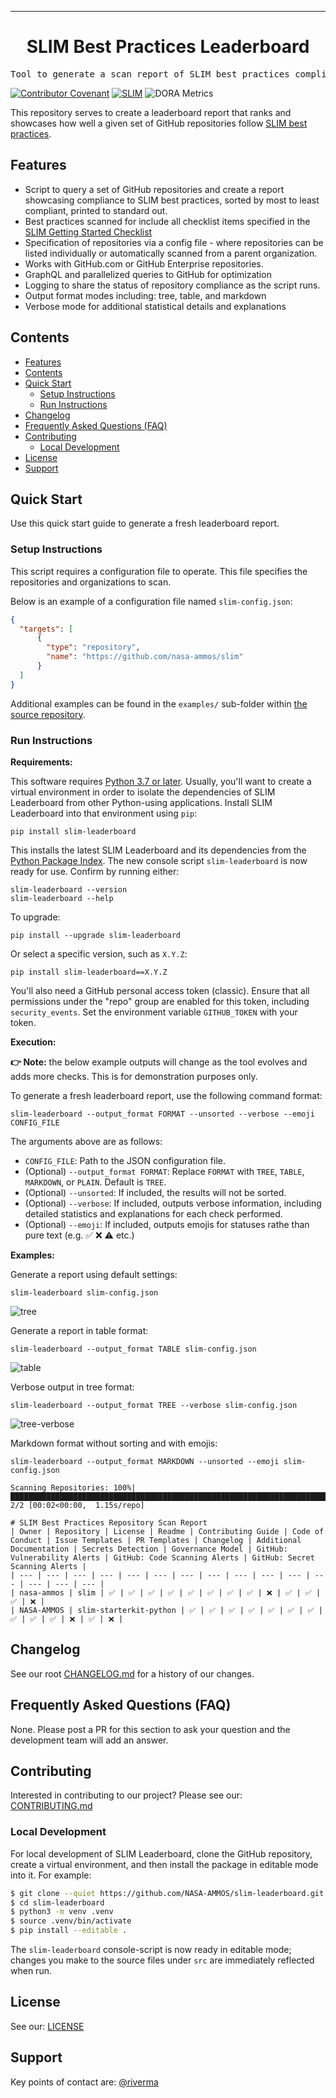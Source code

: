 <!-- Header block for project -->
<hr>

<div align="center">

<h1 align="center">SLIM Best Practices Leaderboard</h1>

</div>

<pre align="center">Tool to generate a scan report of SLIM best practices compliance.</pre>

<!-- Header block for project -->

[![Contributor Covenant](https://img.shields.io/badge/Contributor%20Covenant-2.1-4baaaa.svg)](code_of_conduct.md) [![SLIM](https://img.shields.io/badge/Best%20Practices%20from-SLIM-blue)](https://nasa-ammos.github.io/slim/) ![DORA Metrics](https://img.shields.io/endpoint?url=https://raw.githubusercontent.com/yunks128/slim-leaderboard/main/.github/badges/dora-metrics.json)

<!--
![Deployment Frequency](https://img.shields.io/endpoint?url=https://raw.githubusercontent.com/yunks128/slim-leaderboard/main/.github/badges/deployment-frequency.json) ![Lead Time](https://img.shields.io/endpoint?url=https://raw.githubusercontent.com/yunks128/slim-leaderboard/main/.github/badges/lead-time.json) ![Change Failure Rate](https://img.shields.io/endpoint?url=https://raw.githubusercontent.com/yunks128/slim-leaderboard/main/.github/badges/change-failure-rate.json) ![MTTR](https://img.shields.io/endpoint?url=https://raw.githubusercontent.com/yunks128/slim-leaderboard/main/.github/badges/mttr.json)
-->

<!-- ☝️ Add badges via: https://shields.io e.g. ![](https://img.shields.io/github/your_chosen_action/your_org/your_repo) ☝️ -->

This repository serves to create a leaderboard report that ranks and showcases how well a given set of GitHub repositories follow [SLIM best practices](https://nasa-ammos.github.io/slim/).

## Features

* Script to query a set of GitHub repositories and create a report showcasing compliance to SLIM best practices, sorted by most to least compliant, printed to standard out. 
* Best practices scanned for include all checklist items specified in the [SLIM Getting Started Checklist](https://nasa-ammos.github.io/slim/docs/guides/checklist#checklist)
* Specification of repositories via a config file - where repositories can be listed individually or automatically scanned from a parent organization.
* Works with GitHub.com or GitHub Enterprise repositories.
* GraphQL and parallelized queries to GitHub for optimization
* Logging to share the status of repository compliance as the script runs.
* Output format modes including: tree, table, and markdown
* Verbose mode for additional statistical details and explanations
  
## Contents

- [Features](#features)
- [Contents](#contents)
- [Quick Start](#quick-start)
  - [Setup Instructions](#setup-instructions)
  - [Run Instructions](#run-instructions)
- [Changelog](#changelog)
- [Frequently Asked Questions (FAQ)](#frequently-asked-questions-faq)
- [Contributing](#contributing)
  - [Local Development](#local-development)
- [License](#license)
- [Support](#support)

## Quick Start

Use this quick start guide to generate a fresh leaderboard report. 


### Setup Instructions

This script requires a configuration file to operate. This file specifies the repositories and organizations to scan.

Below is an example of a configuration file named `slim-config.json`:

```json
{
  "targets": [
      {
        "type": "repository",
        "name": "https://github.com/nasa-ammos/slim"
      }
  ]
}
```

Additional examples can be found in the `examples/` sub-folder within [the source repository](https://github.com/NASA-AMMOS/slim-leaderboard).


### Run Instructions

**Requirements:**

This software requires [Python 3.7 or later](https://www.python.org/). Usually, you'll want to create a virtual environment in order to isolate the dependencies of SLIM Leaderboard from other Python-using applications. Install SLIM Leaderboard into that environment using `pip`:

    pip install slim-leaderboard

This installs the latest SLIM Leaderboard and its dependencies from the [Python Package Index](https://pypi.org/). The new console script `slim-leaderboard` is now ready for use. Confirm by running either:

    slim-leaderboard --version
    slim-leaderboard --help

To upgrade:

    pip install --upgrade slim-leaderboard

Or select a specific version, such as `X.Y.Z`:

    pip install slim-leaderboard==X.Y.Z

You'll also need a GitHub personal access token (classic). Ensure that all permissions under the "repo" group are enabled for this token, including `security_events`. Set the environment variable `GITHUB_TOKEN` with your token.

**Execution:**

**👉 Note:** the below example outputs will change as the tool evolves and adds more checks. This is for demonstration purposes only.

To generate a fresh leaderboard report, use the following command format:

    slim-leaderboard --output_format FORMAT --unsorted --verbose --emoji CONFIG_FILE

The arguments above are as follows:

- `CONFIG_FILE`: Path to the JSON configuration file.
- (Optional) `--output_format FORMAT`: Replace `FORMAT` with `TREE`, `TABLE`, `MARKDOWN`, or `PLAIN`. Default is `TREE`.
- (Optional) `--unsorted`: If included, the results will not be sorted.
- (Optional) `--verbose`: If included, outputs verbose information, including detailed statistics and explanations for each check performed.
- (Optional) `--emoji`: If included, outputs emojis for statuses rathe than pure text (e.g. ✅ ❌ ⚠️ etc.)

**Examples:**

Generate a report using default settings:

    slim-leaderboard slim-config.json

![tree](https://github.com/user-attachments/assets/f9ff8de4-2c8f-48dd-9475-ea04a3ba49f0)

Generate a report in table format:

    slim-leaderboard --output_format TABLE slim-config.json

![table](https://github.com/user-attachments/assets/84d99076-89e4-48c1-84bc-4cfc245f173b)

Verbose output in tree format:

    slim-leaderboard --output_format TREE --verbose slim-config.json

![tree-verbose](https://github.com/user-attachments/assets/854aacf4-ce52-4819-a5f5-05a8f8684376)


Markdown format without sorting and with emojis:

    slim-leaderboard --output_format MARKDOWN --unsorted --emoji slim-config.json 


```
Scanning Repositories: 100%|█████████████████████████████████████████████████████████████████████████████████████████████████████████████████████| 2/2 [00:02<00:00,  1.15s/repo]

# SLIM Best Practices Repository Scan Report
| Owner | Repository | License | Readme | Contributing Guide | Code of Conduct | Issue Templates | PR Templates | Changelog | Additional Documentation | Secrets Detection | Governance Model | GitHub: Vulnerability Alerts | GitHub: Code Scanning Alerts | GitHub: Secret Scanning Alerts |
| --- | --- | --- | --- | --- | --- | --- | --- | --- | --- | --- | --- | --- | --- | --- |
| nasa-ammos | slim | ✅ | ✅ | ✅ | ✅ | ✅ | ✅ | ✅ | ✅ | ❌ | ✅ | ✅ | ✅ | ❌ |
| NASA-AMMOS | slim-starterkit-python | ✅ | ✅ | ✅ | ✅ | ✅ | ✅ | ✅ | ✅ | ✅ | ✅ | ❌ | ✅ | ❌ |
```

## Changelog

See our root [CHANGELOG.md](CHANGELOG.md) for a history of our changes.


## Frequently Asked Questions (FAQ)

None. Please post a PR for this section to ask your question and the development team will add an answer.


## Contributing

Interested in contributing to our project? Please see our: [CONTRIBUTING.md](CONTRIBUTING.md)


### Local Development

For local development of SLIM Leaderboard, clone the GitHub repository, create a virtual environment, and then install the package in editable mode into it. For example:
```sh
$ git clone --quiet https://github.com/NASA-AMMOS/slim-leaderboard.git
$ cd slim-leaderboard
$ python3 -m venv .venv
$ source .venv/bin/activate
$ pip install --editable .
```

The `slim-leaderboard` console-script is now ready in editable mode; changes you make to the source files under `src` are immediately reflected when run.


## License

See our: [LICENSE](LICENSE)


## Support

Key points of contact are: [@riverma](https://github.com/riverma)


